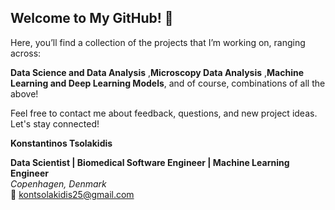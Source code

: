 ## Welcome to My GitHub! 🍉  

Here, you’ll find a collection of the projects that I’m working on, ranging across:  

**Data Science and Data Analysis** ,**Microscopy Data Analysis** ,**Machine Learning and Deep Learning Models**, and of course, combinations of all the above!


Feel free to contact me about feedback, questions, and new project ideas. Let's stay connected!

**Konstantinos Tsolakidis**

**Data Scientist | Biomedical Software Engineer | Machine Learning Engineer**  
*Copenhagen, Denmark*  
📧 kontsolakidis25@gmail.com  

